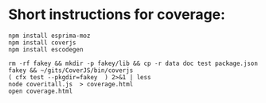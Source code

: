 Short instructions for coverage:
===================================

```
npm install esprima-moz
npm install coverjs
npm install escodegen

rm -rf fakey && mkdir -p fakey/lib && cp -r data doc test package.json fakey && ~/gits/CoverJS/bin/coverjs
( cfx test --pkgdir=fakey  ) 2>&1 | less
node coveritall.js  > coverage.html
open coverage.html
```
